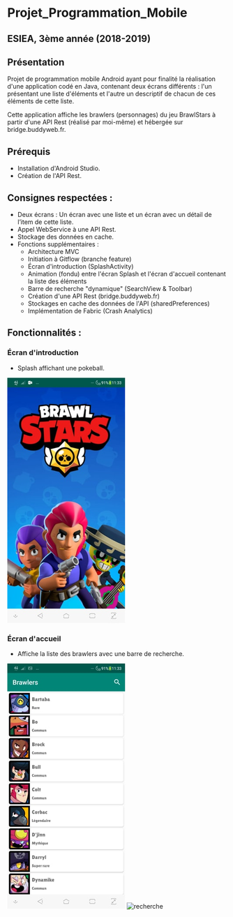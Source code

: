 # Projet_Programmation_Mobile
## ESIEA, 3ème année (2018-2019)

## Présentation
Projet de programmation mobile Android ayant pour finalité la réalisation d'une application codé en Java, contenant deux écrans différents : l'un présentant une liste d'éléments et l'autre un descriptif de chacun de ces éléments de cette liste.

Cette application affiche les brawlers (personnages) du jeu BrawlStars à partir d'une API Rest (réalisé par moi-même) et hébergée sur bridge.buddyweb.fr.

## Prérequis

- Installation d'Android Studio.
- Création de l'API Rest.

## Consignes respectées :
- Deux écrans : Un écran avec une liste et un écran avec un détail de l’item de cette liste.
- Appel WebService à une API Rest.
- Stockage des données en cache.
- Fonctions supplémentaires :
  - Architecture MVC
  - Initiation à Gitflow (branche feature)
  - Écran d'introduction (SplashActivity)
  - Animation (fondu) entre l'écran Splash et l'écran d'accueil contenant la liste des éléments
  - Barre de recherche "dynamique" (SearchView & Toolbar)
  - Création d'une API Rest (bridge.buddyweb.fr)
  - Stockages en cache des données de l'API (sharedPreferences)
  - Implémentation de Fabric (Crash Analytics)
 
## Fonctionnalités :

### Écran d'introduction

- Splash affichant une pokeball.

<img src="img_readme/brawlstars_splash.jpg" alt="splash">

### Écran d'accueil

- Affiche la liste des brawlers avec une barre de recherche.

<img src="img_readme/brawlstars_accueil.jpg" alt="liste brawlers">   <img src="img_readme/brawlstars_accueilbarrederecherche.jpg" alt="recherche">
